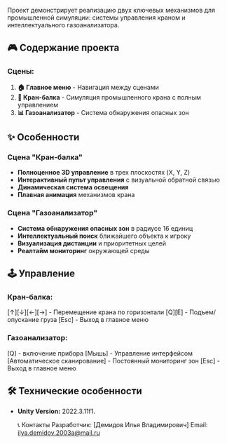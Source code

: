 Проект демонстрирует реализацию двух ключевых механизмов для промышленной симуляции: системы управления краном и интеллектуального газоанализатора.

## 🎮 Содержание проекта

### **Сцены:**
1. **🏠 Главное меню** - Навигация между сценами
2. **🚁 Кран-балка** - Симуляция промышленного крана с полным управлением
3. **📊 Газоанализатор** - Система обнаружения опасных зон

## ✨ Особенности

### **Сцена "Кран-балка"**
- **Полноценное 3D управление** в трех плоскостях (X, Y, Z)
- **Интерактивный пульт управления** с визуальной обратной связью
- **Динамическая система освещения**
- **Плавная анимация** механизмов крана

### **Сцена "Газоанализатор"**
- **Система обнаружения опасных зон** в радиусе 16 единиц
- **Интеллектуальный поиск** ближайшего объекта к игроку
- **Визуализация дистанции** и приоритетных целей
- **Реалтайм мониторинг** окружающей среды

## 🕹️ Управление

### **Кран-балка:**
[↑][↓][←][→] - Перемещение крана по горизонтали
[Q][E] - Подъем/опускание груза
[Esc] - Выход в главное меню

### **Газоанализатор:**
[Q] - включение прибора
[Мышь] - Управление интерфейсом
[Автоматическое сканирование] - Постоянный мониторинг зон
[Esc] - Выход в главное меню

## 🛠️ Технические особенности

- **Unity Version:** 2022.3.11f1.

  📞 Контакты
Разработчик: [Демидов Илья Владимирович]
Email: ilya.demidov.2003a@mail.ru
